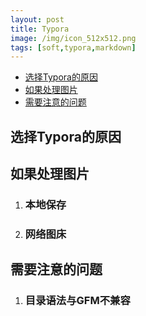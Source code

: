 ```yaml
---
layout: post
title: Typora
image: /img/icon_512x512.png
tags: [soft,typora,markdown]
---
```



- [选择Typora的原因](#选择typora的原因)
- [如果处理图片](#如果处理图片)
- [需要注意的问题](#需要注意的问题)

## 选择Typora的原因

## 如果处理图片

1. ###  本地保存

2. ### 网络图床



## 需要注意的问题

 1. ### 目录语法与GFM不兼容


​	

